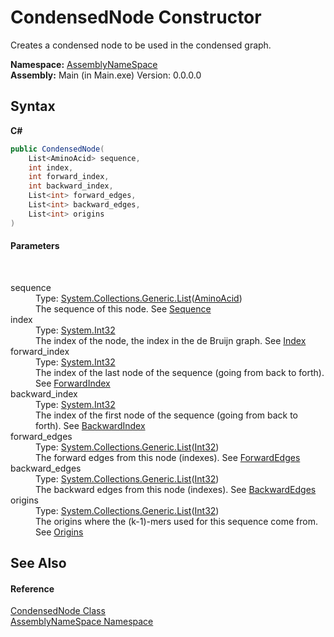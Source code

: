 # CondensedNode Constructor 
 

Creates a condensed node to be used in the condensed graph.

**Namespace:**&nbsp;<a href="6bcc80ef-5cfd-db5f-1eb2-7297d1c16397">AssemblyNameSpace</a><br />**Assembly:**&nbsp;Main (in Main.exe) Version: 0.0.0.0

## Syntax

**C#**<br />
``` C#
public CondensedNode(
	List<AminoAcid> sequence,
	int index,
	int forward_index,
	int backward_index,
	List<int> forward_edges,
	List<int> backward_edges,
	List<int> origins
)
```


#### Parameters
&nbsp;<dl><dt>sequence</dt><dd>Type: <a href="http://msdn2.microsoft.com/en-us/library/6sh2ey19" target="_blank">System.Collections.Generic.List</a>(<a href="906567b4-adec-2d74-6183-8174a5b7ae4d">AminoAcid</a>)<br />The sequence of this node. See <a href="ee83352a-908f-a9d9-c11b-28628989b5eb">Sequence</a></dd><dt>index</dt><dd>Type: <a href="http://msdn2.microsoft.com/en-us/library/td2s409d" target="_blank">System.Int32</a><br />The index of the node, the index in the de Bruijn graph. See <a href="0e6d0441-3be6-7c54-cf9c-5c38bdfdd59b">Index</a></dd><dt>forward_index</dt><dd>Type: <a href="http://msdn2.microsoft.com/en-us/library/td2s409d" target="_blank">System.Int32</a><br />The index of the last node of the sequence (going from back to forth). See <a href="f8ca13a0-0210-a7a7-acce-85c8e7f0fc49">ForwardIndex</a></dd><dt>backward_index</dt><dd>Type: <a href="http://msdn2.microsoft.com/en-us/library/td2s409d" target="_blank">System.Int32</a><br />The index of the first node of the sequence (going from back to forth). See <a href="b0752be6-947d-706c-e76e-172463eca570">BackwardIndex</a></dd><dt>forward_edges</dt><dd>Type: <a href="http://msdn2.microsoft.com/en-us/library/6sh2ey19" target="_blank">System.Collections.Generic.List</a>(<a href="http://msdn2.microsoft.com/en-us/library/td2s409d" target="_blank">Int32</a>)<br />The forward edges from this node (indexes). See <a href="6d6b9c78-8c8b-fa02-b443-0b3a368c1266">ForwardEdges</a></dd><dt>backward_edges</dt><dd>Type: <a href="http://msdn2.microsoft.com/en-us/library/6sh2ey19" target="_blank">System.Collections.Generic.List</a>(<a href="http://msdn2.microsoft.com/en-us/library/td2s409d" target="_blank">Int32</a>)<br />The backward edges from this node (indexes). See <a href="ebb30696-c785-238c-b1db-3a21330ba195">BackwardEdges</a></dd><dt>origins</dt><dd>Type: <a href="http://msdn2.microsoft.com/en-us/library/6sh2ey19" target="_blank">System.Collections.Generic.List</a>(<a href="http://msdn2.microsoft.com/en-us/library/td2s409d" target="_blank">Int32</a>)<br />The origins where the (k-1)-mers used for this sequence come from. See <a href="1581164d-ede2-6e49-ee5a-1a1f39eaf89c">Origins</a></dd></dl>

## See Also


#### Reference
<a href="9aa97fa2-84fc-c8b1-da89-3aa2201bdb11">CondensedNode Class</a><br /><a href="6bcc80ef-5cfd-db5f-1eb2-7297d1c16397">AssemblyNameSpace Namespace</a><br />